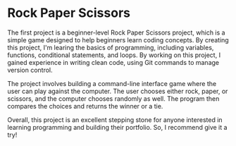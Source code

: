# Rock Paper Scissors

The first project is a beginner-level Rock Paper Scissors project, which is a simple game designed to help beginners learn coding concepts. By creating this project, I'm learing the basics of programming, including variables, functions, conditional statements, and loops. By working on this project, I gained experience in writing clean code, using Git commands to manage version control.

The project involves building a command-line interface game where the user can play against the computer. The user chooses either rock, paper, or scissors, and the computer chooses randomly as well. The program then compares the choices and returns the winner or a tie.

Overall, this project is an excellent stepping stone for anyone interested in learning programming and building their portfolio. So, I recommend give it a try!